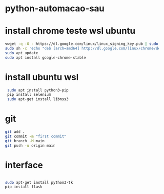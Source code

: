 # python-automacao-sau

# install chrome teste wsl ubuntu

```sh
vwget -q -O - https://dl.google.com/linux/linux_signing_key.pub | sudo apt-key add -
sudo sh -c 'echo "deb [arch=amd64] http://dl.google.com/linux/chrome/deb/ stable main" >> /etc/apt/sources.list.d/google-chrome.list'
sudo apt update
sudo apt install google-chrome-stable

```

# install ubuntu wsl 

```sh
 sudo apt install python3-pip
 pip install selenium
 sudo apt-get install libnss3
 ```

# git

```sh
git add .
git commit -m "first commit"
git branch -M main
git push -u origin main

```

# interface 

```sh

sudo apt-get install python3-tk
pip install flask

```